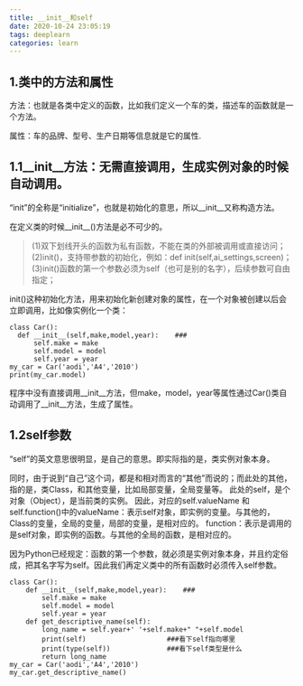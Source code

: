 ```yaml
---
title: __init__和self
date: 2020-10-24 23:05:19
tags: deeplearn 
categories: learn
---
```


## 1.类中的方法和属性
方法：也就是各类中定义的函数，比如我们定义一个车的类，描述车的函数就是一个方法。  

属性：车的品牌、型号、生产日期等信息就是它的属性.

## 1.1__init__方法：无需直接调用，生成实例对象的时候自动调用。
“init”的全称是“initialize”，也就是初始化的意思，所以__init__又称构造方法。  

在定义类的时候__init__()方法是必不可少的。 

>(1)双下划线开头的函数为私有函数，不能在类的外部被调用或直接访问；  
>(2)init()，支持带参数的初始化，例如：def init(self,ai_settings,screen)；  
>(3)init()函数的第一个参数必须为self（也可是别的名字），后续参数可自由指定；

init()这种初始化方法，用来初始化新创建对象的属性，在一个对象被创建以后会立即调用，比如像实例化一个类：
  
  ``` 
  class Car():
    def __init__(self,make,model,year):    ###
        self.make = make
        self.model = model
        self.year = year 
my_car = Car('aodi','A4','2010')
print(my_car.model)           
   ```
程序中没有直接调用__init__方法，但make，model，year等属性通过Car()类自动调用了__init__方法，生成了属性。
  
## 1.2self参数
“self”的英文意思很明显，是自己的意思。即实际指的是，类实例对象本身。

同时，由于说到“自己”这个词，都是和相对而言的“其他”而说的；而此处的其他，指的是，类Class，和其他变量，比如局部变量，全局变量等。
此处的self，是个对象（Object），是当前类的实例。
因此，对应的self.valueName 和 self.function()中的valueName：表示self对象，即实例的变量。与其他的，Class的变量，全局的变量，局部的变量，是相对应的。
function：表示是调用的是self对象，即实例的函数。与其他的全局的函数，是相对应的。

因为Python已经规定：函数的第一个参数，就必须是实例对象本身，并且约定俗成，把其名字写为self。因此我们再定义类中的所有函数时必须传入self参数。  
```
class Car():
    def __init__(self,make,model,year):    ###
        self.make = make
        self.model = model
        self.year = year 
    def get_descriptive_name(self):
        long_name = self.year+' '+self.make+" "+self.model
        print(self)                    ###看下self指向哪里
        print(type(self))              ###看下self类型是什么
        return long_name
my_car = Car('aodi','A4','2010')
my_car.get_descriptive_name()          
```  
